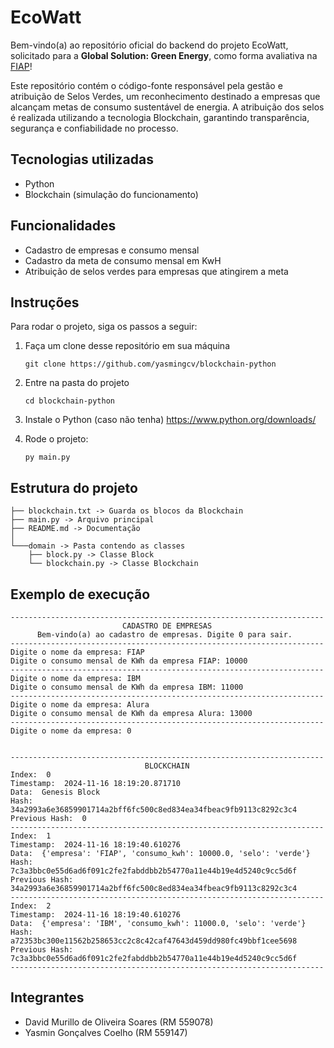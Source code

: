 # EcoWatt


Bem-vindo(a) ao repositório oficial do backend do projeto EcoWatt, solicitado para a **Global Solution: Green Energy**, como forma avaliativa na [FIAP](https://www.fiap.com.br/)!

Este repositório contém o código-fonte responsável pela gestão e atribuição de Selos Verdes, um reconhecimento destinado a empresas que alcançam metas de consumo sustentável de energia. A atribuição dos selos é realizada utilizando a tecnologia Blockchain, garantindo transparência, segurança e confiabilidade no processo.

## Tecnologias utilizadas

- Python
- Blockchain (simulação do funcionamento)

## Funcionalidades

- Cadastro de empresas e consumo mensal
- Cadastro da meta de consumo mensal em KwH
- Atribuição de selos verdes para empresas que atingirem a meta

## Instruções

Para rodar o projeto, siga os passos a seguir:

1. Faça um clone desse repositório em sua máquina
    ```
    git clone https://github.com/yasmingcv/blockchain-python
    ```

2. Entre na pasta do projeto
    ```
    cd blockchain-python
    ```

3. Instale o Python (caso não tenha)
    https://www.python.org/downloads/

3. Rode o projeto:
   ```
   py main.py
   ```

## Estrutura do projeto

```
├── blockchain.txt -> Guarda os blocos da Blockchain
├── main.py -> Arquivo principal
├── README.md -> Documentação
│
└───domain -> Pasta contendo as classes 
    ├── block.py -> Classe Block
    └── blockchain.py -> Classe Blockchain

```

## Exemplo de execução

```
----------------------------------------------------------------------
                         CADASTRO DE EMPRESAS
      Bem-vindo(a) ao cadastro de empresas. Digite 0 para sair.
----------------------------------------------------------------------
Digite o nome da empresa: FIAP
Digite o consumo mensal de KWh da empresa FIAP: 10000
----------------------------------------------------------------------
Digite o nome da empresa: IBM
Digite o consumo mensal de KWh da empresa IBM: 11000
----------------------------------------------------------------------
Digite o nome da empresa: Alura
Digite o consumo mensal de KWh da empresa Alura: 13000
----------------------------------------------------------------------
Digite o nome da empresa: 0


----------------------------------------------------------------------
                              BLOCKCHAIN
Index:  0
Timestamp:  2024-11-16 18:19:20.871710
Data:  Genesis Block
Hash:  34a2993a6e36859901714a2bff6fc500c8ed834ea34fbeac9fb9113c8292c3c4
Previous Hash:  0
----------------------------------------------------------------------
Index:  1
Timestamp:  2024-11-16 18:19:40.610276
Data:  {'empresa': 'FIAP', 'consumo_kwh': 10000.0, 'selo': 'verde'}
Hash:  7c3a3bbc0e55d6ad6f091c2fe2fabddbb2b54770a11e44b19e4d5240c9cc5d6f
Previous Hash:  34a2993a6e36859901714a2bff6fc500c8ed834ea34fbeac9fb9113c8292c3c4
----------------------------------------------------------------------
Index:  2
Timestamp:  2024-11-16 18:19:40.610276
Data:  {'empresa': 'IBM', 'consumo_kwh': 11000.0, 'selo': 'verde'}
Hash:  a72353bc300e11562b258653cc2c8c42caf47643d459dd980fc49bbf1cee5698
Previous Hash:  7c3a3bbc0e55d6ad6f091c2fe2fabddbb2b54770a11e44b19e4d5240c9cc5d6f
----------------------------------------------------------------------
```

## Integrantes

- David Murillo de Oliveira Soares (RM 559078)
- Yasmin Gonçalves Coelho (RM 559147)